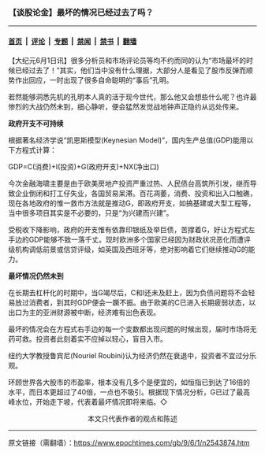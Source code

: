 ### 【谈股论金】最坏的情况已经过去了吗？

---

#### [首页](../../../..?n2543874) &nbsp;|&nbsp; [评论](../../../../../epoch-comment?n2543874) &nbsp;|&nbsp; [专题](../../../../../epoch-special?n2543874) &nbsp;|&nbsp; [禁闻](../../../../../epoch-news?n2543874) &nbsp;|&nbsp; [禁书](../../../../../books?n2543874) &nbsp;|&nbsp; [翻墙](https://github.com/gfw-breaker/nogfw/blob/master/README.md?n2543874)


<div class="post_content" id="artbody" itemprop="articleBody">
 <!-- article content begin -->
 <p>
  【大纪元6月1日讯】很多分析员和市场评论员等均不约而同的认为“市场最坏的时候已经过去了！”其实，他们当中没有什么理据，大部分人是看见了股市反弹而顺势作出回应，一时出现了很多自命聪明的“事后”孔明。
 </p>
 <p>
  若然能够洞悉先机的孔明本人真的活于现今世代，那么他又会想些什么呢？也许最惨烈的大战仍然未到，细心静听，便会猛然发觉战地钟声正隐约从远处传来。
 </p>
 <p>
  <b>
   政府开支不可持续
  </b>
 </p>
 <p>
  根据著名经济学说“凯恩斯模型(Keynesian Model)”，国内生产总值(GDP)能用以下方程式计算：
 </p>
 <p>
  GDP=C(消费)+I(投资)+G(政府开支)+NX(净出口)
 </p>
 <p>
  今次金融海啸主要是由于欧美房地产投资严重过热、人民债台高筑所引发，继而导致企业倒闭和打工仔失业，各国贸易呆滞。百花凋萎，消费、投资和出入口触礁，现在各地政府的惟一救市方法就是推动G，即政府开支，如搞基建或大型工程等，当中很多项目其实是不必要的，只是“为兴建而兴建”。
 </p>
 <p>
  受税收下降影响，政府的开支惟有依靠印银纸及举巨债，苦撑着G，好让方程式左手边的GDP能够不致一落千丈。现时欧洲多个国家已经因为财政状况恶化而遭评级机构调低前景或信贷评级，如英国及西班牙等，绝对影响着它们继续推动G的能力。
 </p>
 <p>
  <b>
   最坏情况仍然未到
  </b>
 </p>
 <p>
  在长期去杠杆化的时期中，当G竭尽后，C和I还未及赶上，因为负债问题将不会轻易放过消费者，到其时GDP便会一蹶不振。由于欧美的C已进入长期疲弱状态，以出口为主的亚洲财源被中断，经济难有出色表现。
 </p>
 <p>
  最坏的情况会在方程式右手边的每一个变数都出现问题的时候出现，届时市场将无药可救。投资者此刻着实不应掉以轻心，盲目入市。
 </p>
 <p>
  纽约大学教授鲁宾尼(Nouriel Roubini)认为经济仍然在衰退中，投资者不宜过分乐观。
 </p>
 <p>
  环顾世界各大股市的市盈率，根本没有几多个是便宜的，如恒指已到达了16倍的水平，而日本更超过了40倍，一点也不吸引。根据现下情况分析，G已过了最高峰水位，开始走下坡，代表着最坏情况即将来临。◇
  <font color="#ffffff">
   (http://www.dajiyuan.com)
  </font>
  <br/>
  <center>
   <font class="GY13">
    本文只代表作者的观点和陈述
   </font>
  </center>
 </p>
 <!-- article content end -->
 <div id="below_article_ad">
 </div>
</div>


---

原文链接（需翻墙）：https://www.epochtimes.com/gb/9/6/1/n2543874.htm